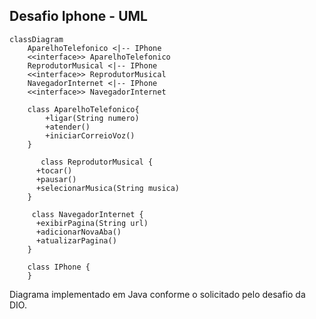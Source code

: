 ## Desafio Iphone - UML


```mermaid
classDiagram
    AparelhoTelefonico <|-- IPhone
    <<interface>> AparelhoTelefonico
    ReprodutorMusical <|-- IPhone
    <<interface>> ReprodutorMusical
    NavegadorInternet <|-- IPhone
    <<interface>> NavegadorInternet

    class AparelhoTelefonico{ 
        +ligar(String numero) 
        +atender()
        +iniciarCorreioVoz()
    }
    
       class ReprodutorMusical {
      +tocar()
      +pausar()
      +selecionarMusica(String musica)
    }
    
     class NavegadorInternet {
      +exibirPagina(String url)
      +adicionarNovaAba()
      +atualizarPagina()
    }

    class IPhone {
    }
```

Diagrama implementado em Java conforme o solicitado pelo desafio da DIO.
